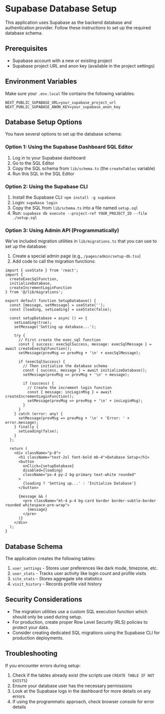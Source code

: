 # Supabase Database Setup

This application uses Supabase as the backend database and authentication provider. Follow these instructions to set up the required database schema.

## Prerequisites

- Supabase account with a new or existing project
- Supabase project URL and anon key (available in the project settings)

## Environment Variables

Make sure your `.env.local` file contains the following variables:

```
NEXT_PUBLIC_SUPABASE_URL=your_supabase_project_url
NEXT_PUBLIC_SUPABASE_ANON_KEY=your_supabase_anon_key
```

## Database Setup Options

You have several options to set up the database schema:

### Option 1: Using the Supabase Dashboard SQL Editor

1. Log in to your Supabase dashboard
2. Go to the SQL Editor
3. Copy the SQL schema from `lib/schema.ts` (the `createTables` variable)
4. Run this SQL in the SQL Editor

### Option 2: Using the Supabase CLI

1. Install the Supabase CLI: `npm install -g supabase`
2. Login: `supabase login`
3. Copy the SQL from `lib/schema.ts` into a file named `setup.sql`
4. Run: `supabase db execute --project-ref YOUR_PROJECT_ID --file ./setup.sql`

### Option 3: Using Admin API (Programmatically)

We've included migration utilities in `lib/migrations.ts` that you can use to set up the database:

1. Create a special admin page (e.g., `/pages/admin/setup-db.tsx`)
2. Add code to call the migration functions:

```tsx
import { useState } from 'react';
import { 
  createExecSqlFunction, 
  initializeDatabase, 
  createIncrementLoginFunction 
} from '@/lib/migrations';

export default function SetupDatabase() {
  const [message, setMessage] = useState('');
  const [loading, setLoading] = useState(false);

  const setupDatabase = async () => {
    setLoading(true);
    setMessage('Setting up database...');
    
    try {
      // First create the exec_sql function
      const { success: execSqlSuccess, message: execSqlMessage } = await createExecSqlFunction();
      setMessage(prevMsg => prevMsg + '\n' + execSqlMessage);
      
      if (execSqlSuccess) {
        // Then initialize the database schema
        const { success, message } = await initializeDatabase();
        setMessage(prevMsg => prevMsg + '\n' + message);
        
        if (success) {
          // Create the increment login function
          const { message: incLoginMsg } = await createIncrementLoginFunction();
          setMessage(prevMsg => prevMsg + '\n' + incLoginMsg);
        }
      }
    } catch (error: any) {
      setMessage(prevMsg => prevMsg + '\n' + 'Error: ' + error.message);
    } finally {
      setLoading(false);
    }
  };

  return (
    <div className="p-8">
      <h1 className="text-2xl font-bold mb-4">Database Setup</h1>
      <button 
        onClick={setupDatabase}
        disabled={loading}
        className="px-4 py-2 bg-primary text-white rounded"
      >
        {loading ? 'Setting up...' : 'Initialize Database'}
      </button>
      
      {message && (
        <pre className="mt-4 p-4 bg-card border border-subtle-border rounded whitespace-pre-wrap">
          {message}
        </pre>
      )}
    </div>
  );
}
```

## Database Schema

The application creates the following tables:

1. `user_settings` - Stores user preferences like dark mode, timezone, etc.
2. `user_stats` - Tracks user activity like login count and profile visits
3. `site_stats` - Stores aggregate site statistics
4. `visit_history` - Records profile visit history

## Security Considerations

- The migration utilities use a custom SQL execution function which should only be used during setup.
- For production, create proper Row Level Security (RLS) policies to protect your data.
- Consider creating dedicated SQL migrations using the Supabase CLI for production deployments.

## Troubleshooting

If you encounter errors during setup:

1. Check if the tables already exist (the scripts use `CREATE TABLE IF NOT EXISTS`)
2. Ensure your database user has the necessary permissions
3. Look at the Supabase logs in the dashboard for more details on any errors
4. If using the programmatic approach, check browser console for error details